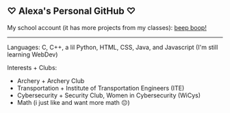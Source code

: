 ## ♡ Alexa's Personal GitHub ♡ 

<!--
**DuckDuck94/DuckDuck94** is a ✨ _special_ ✨ repository because its `README.md` (this file) appears on your GitHub profile.

Here are some ideas to get you started:

- 🔭 I’m currently working on ...
- 🌱 I’m currently learning ...
- 👯 I’m looking to collaborate on ...
- 🤔 I’m looking for help with ...
- 💬 Ask me about ...
- 📫 How to reach me: ...
- 😄 Pronouns: ...
- ⚡ Fun fact: ...
-->

My school account (it has more projects from my classes): [beep boop!](https://github.com/AlexaB808)

----
Languages: C, C++, a lil Python, HTML, CSS, Java, and Javascript (I'm still learning WebDev)

Interests + Clubs:
- Archery + Archery Club
- Transportation + Institute of Transportation Engineers (ITE)
- Cybersecurity + Security Club, Women in Cybersecurity (WiCys)
- Math (i just like and want more math 😔) 
